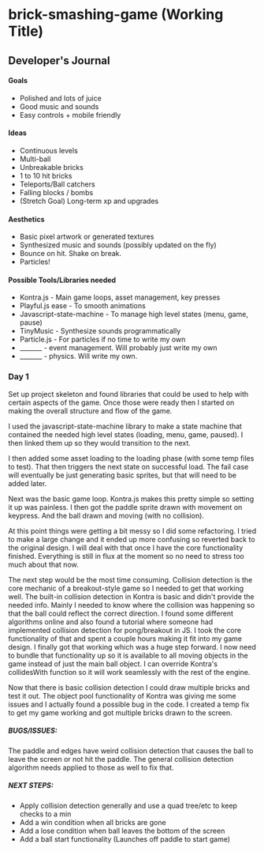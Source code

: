 # brick-smashing-game (Working Title)

## Developer's Journal

#### Goals
* Polished and lots of juice
* Good music and sounds
* Easy controls + mobile friendly

#### Ideas
* Continuous levels
* Multi-ball
* Unbreakable bricks
* 1 to 10 hit bricks
* Teleports/Ball catchers
* Falling blocks / bombs
* (Stretch Goal) Long-term xp and upgrades

#### Aesthetics
* Basic pixel artwork or generated textures
* Synthesized music and sounds (possibly updated on the fly)
* Bounce on hit. Shake on break.
* Particles!

#### Possible Tools/Libraries needed
* Kontra.js - Main game loops, asset management, key presses
* Playful.js ease - To smooth animations
* Javascript-state-machine - To manage high level states (menu, game, pause)
* TinyMusic - Synthesize sounds programmatically
* Particle.js - For particles if no time to write my own
* _______ - event management. Will probably just write my own
* _______ - physics. Will write my own.

### Day 1
Set up project skeleton and found libraries that could be used to help with certain
aspects of the game. Once those were ready then I started on making the overall structure and flow of the game.

I used the javascript-state-machine library to make a state machine that contained
the needed high level states (loading, menu, game, paused). I then linked them up so
they would transition to the next. 

I then added some asset loading to the loading phase (with some temp files to test).
That then triggers the next state on successful load. The fail case will eventually
be just generating basic sprites, but that will need to be added later.

Next was the basic game loop. Kontra.js makes this pretty simple so setting it up was
painless. I then got the paddle sprite drawn with movement on keypress. And the ball
drawn and moving (with no collision).

At this point things were getting a bit messy so I did some refactoring. I tried to
make a large change and it ended up more confusing so reverted back to the original
design. I will deal with that once I have the core functionality finished. Everything
is still in flux at the moment so no need to stress too much about that now.

The next step would be the most time consuming. Collision detection is the core
mechanic of a breakout-style game so I needed to get that working well. The built-in
collision detection in Kontra is basic and didn't provide the needed info. Mainly I
needed to know where the collision was happening so that the ball could reflect the
correct direction. I found some different algorithms online and also found a tutorial
where someone had implemented collision detection for pong/breakout in JS. I took the
core functionality of that and spent a couple hours making it fit into my game design. I finally got that working which was a huge step forward. I now need to
bundle that functionality up so it is available to all moving objects in the game
instead of just the main ball object. I can override Kontra's collidesWith function
so it will work seamlessly with the rest of the engine.

Now that there is basic collision detection I could draw multiple bricks and test it
out. The object pool functionality of Kontra was giving me some issues and I actually
found a possible bug in the code. I created a temp fix to get my game working and got
multiple bricks drawn to the screen. 

##### BUGS/ISSUES:
The paddle and edges have weird collision detection that causes the ball to leave the
screen or not hit the paddle. The general collision detection algorithm needs applied
to those as well to fix that.

##### NEXT STEPS:
* Apply collision detection generally and use a quad tree/etc to keep checks to a min
* Add a win condition when all bricks are gone
* Add a lose condition when ball leaves the bottom of the screen
* Add a ball start functionality (Launches off paddle to start game)

